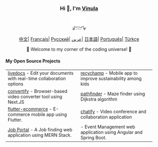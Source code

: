 <div align="center" style="background-image: url('https://pic.longtao.fun/pics/24/8712160154167691113610916885165716016931_gopic_.gif'); background-size: cover; background-position: center; padding: 20px;">
    <h3>Hi 👋, I'm <a href="https://vinulasenarathne.vercel.app">Vinula</a></h3>
    <p align="center">
        <a href="https://vinulasenarathne.vercel.app">
            <img src="cat.webp" width="50"/>
        </a>
    </p>
    <p align="center" width="100%">
        <a href="https://github.com/vinulays/vinulays/blob/main/README_CN.md"><span>中文</span></a>|
        <a href="https://github.com/vinulays/vinulays/blob/main/README_FR.md"><span>Français</span></a>|
        <a href="https://github.com/vinulays/vinulays/blob/main/README_RU.md"><span>Русский</span></a>|
        <a href="https://github.com/vinulays/vinulays/blob/main/README_AR.md"><span>عربي</span></a>|
        <a href="https://github.com/vinulays/vinulays/blob/main/README_JP.md"><span>日本語</span></a>|
        <a href="https://github.com/vinulays/vinulays/blob/main/README_PTBR.md"><span>Português</span></a>|
        <a href="https://github.com/vinulays/vinulays/blob/main/README_TR.md"><span>Türkçe</span></a>
    </p>
    <p>🌟 Welcome to my corner of the coding universe! 🌟</p>
    <h4 align="left">My Open Source Projects</h4>
    <table align="center">
        <tr>
            <td><a href="https://github.com/vinulays/live-docs">livedocs</a> - Edit your documents with real-time collaboration options</td>
            <td><a href="https://github.com/vinulays/recychamp">recychamp</a> - Mobile app to improve sustainability among kids</td>
        </tr>
        <tr>
            <td><a href="https://github.com/vinulays/video-converter">convertify</a> - Browser-based video converter tool using Next.JS</td>
            <td><a href="https://github.com/vinulays/path-finder">pathfinder</a> - Maze finder using Dijkstra algorithm</td>
        </tr>
        <tr>
            <td><a href="https://github.com/vinulays/flutter-ecommerce">flutter-ecommerce</a> - E-commerce mobile app using Flutter.</td>
            <td><a href="https://github.com/vinulays/chatify">chatify</a> - Video conference and collaboration application</td>
        </tr>
        <tr>
            <td><a href="https://github.com/vinulays/jobportal-frontend">Job Portal</a> - A Job finding web application using MERN Stack.</td>
            <td><a href="https://github.com/vinulays/eventmanagement-frontend"></a> - Event Management web application using Angular and Spring Boot.</td>
        </tr>
        </table>
</div>
